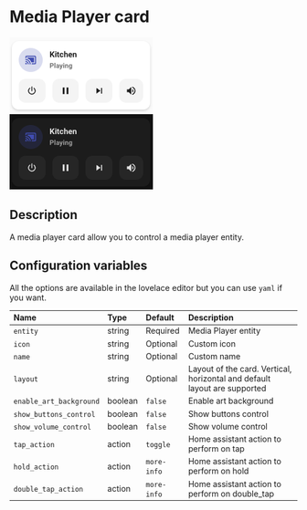 # Media Player card

![Media Player light](../images/media-player-light.png)
![Media Player dark](../images/media-player-dark.png)

## Description

A media player card allow you to control a media player entity.

## Configuration variables

All the options are available in the lovelace editor but you can use `yaml` if you want.

| Name                    | Type    | Default     | Description                                                               |
| :---------------------- | :------ | :---------- | :------------------------------------------------------------------------ |
| `entity`                | string  | Required    | Media Player entity                                                       |
| `icon`                  | string  | Optional    | Custom icon                                                               |
| `name`                  | string  | Optional    | Custom name                                                               |
| `layout`                | string  | Optional    | Layout of the card. Vertical, horizontal and default layout are supported |
| `enable_art_background` | boolean | `false`     | Enable art background                                                     |
| `show_buttons_control`  | boolean | `false`     | Show buttons control                                                      |
| `show_volume_control`   | boolean | `false`     | Show volume control                                                       |
| `tap_action`            | action  | `toggle`    | Home assistant action to perform on tap                                   |
| `hold_action`           | action  | `more-info` | Home assistant action to perform on hold                                  |
| `double_tap_action`     | action  | `more-info` | Home assistant action to perform on double_tap                            |
